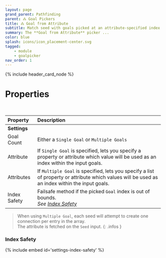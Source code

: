 ```yaml
---
layout: page
grand_parent: Pathfinding
parent: 🝓 Goal Pickers
title: 🝓 Goal from Attribute
subtitle: Match seed with goals picked at an attribute-specified index.
summary: The **Goal from Attribute** picker ...
color: blue
splash: icons/icon_placement-center.svg
tagged: 
    - module
    - goalpicker
nav_order: 1
---
```


{% include header_card_node %}

# Properties
<br>

| Property       | Description          |
|:-------------|:------------------|
|**Settings**||
| Goal Count           | Either a `Single Goal` or `Multiple Goals` |
| Attribute           | If `Single Goal` is specified, lets you specify a property or attribute which value will be used as an index within the input goals. |
| Attributes           | If `Multiple Goal` is specified, lets you specify a list of property or attribute which values will be used as an index within the input goals. |
| Index Safety           | Failsafe method if the picked `Goal` index is out of bounds.<br>*See [Index Safety](#index-safety)* |

>When using `Multiple Goal`, each seed will attempt to create one connection per entry in the array.  
>The attribute is fetched on the `Seed` input.
{: .infos } 

### Index Safety
{% include embed id='settings-index-safety' %}

